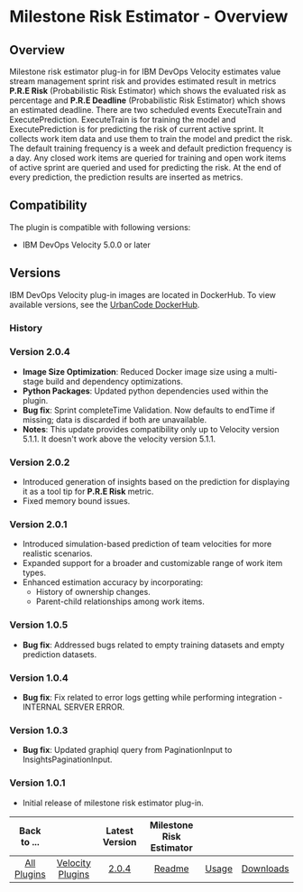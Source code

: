 # Milestone Risk Estimator - Overview

## Overview

Milestone risk estimator plug-in for IBM DevOps Velocity estimates value stream management sprint risk and provides estimated result in metrics **P.R.E Risk** (Probabilistic Risk Estimator) which shows the evaluated risk as percentage and **P.R.E Deadline** (Probabilistic Risk Estimator) which shows an estimated deadline. There are two scheduled events ExecuteTrain and ExecutePrediction. ExecuteTrain is for training the model and ExecutePrediction is for predicting the risk of current active sprint. It collects work item data and use them to train the model and predict the risk. The default training frequency is a week and default prediction frequency is a day. Any closed work items are queried for training and open work items of active sprint are queried and used for predicting the risk. At the end of every prediction, the prediction results are inserted as metrics.

## Compatibility

The plugin is compatible with following versions:

- IBM DevOps Velocity 5.0.0 or later


## Versions

IBM DevOps Velocity plug-in images are located in DockerHub. To
view available versions, see the [UrbanCode DockerHub](https://hub.docker.com/r/urbancode/ucv-ext-milestone-risk-estimator/tags).

### History

### Version 2.0.4

* **Image Size Optimization**: Reduced Docker image size using a multi-stage build and dependency optimizations.
* **Python Packages**: Updated python dependencies used within the plugin.
* **Bug fix**: Sprint completeTime Validation. Now defaults to endTime if missing; data is discarded if both are unavailable.
* **Notes**: This update provides compatibility only up to Velocity version  5.1.1. It doesn't work above the velocity version 5.1.1.

### Version 2.0.2

* Introduced generation of insights based on the prediction for displaying it as a tool tip for **P.R.E Risk** metric.
* Fixed memory bound issues.

### Version 2.0.1

* Introduced simulation-based prediction of team velocities for more realistic scenarios.
* Expanded support for a broader and customizable range of work item types.
* Enhanced estimation accuracy by incorporating:
  * History of ownership changes.
  * Parent-child relationships among work items.

### Version 1.0.5

* **Bug fix**: Addressed bugs related to empty training datasets and empty prediction datasets.

### Version 1.0.4

* **Bug fix**: Fix related to error logs getting while performing integration - INTERNAL SERVER ERROR.

### Version 1.0.3

* **Bug fix**: Updated graphiql query from PaginationInput to InsightsPaginationInput.

### Version 1.0.1

* Initial release of milestone risk estimator plug-in.


|Back to ...||Latest Version|Milestone Risk Estimator |||
| :---: | :---: | :---: | :---: | :---: | :---: |
|[All Plugins](../../index.md)|[Velocity Plugins](../README.md)|[2.0.4](https://hub.docker.com/r/urbancode/ucv-ext-milestone-risk-estimator/tags)|[Readme](README.md)|[Usage](usage.md)|[Downloads](downloads.md)
